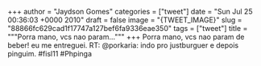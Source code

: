 
+++
author = "Jaydson Gomes"
categories = ["tweet"]
date = "Sun Jul 25 00:36:03 +0000 2010"
draft = false
image = "{TWEET_IMAGE}"
slug = "88866fc629cad1f17747a127bef6fa9336eae350"
tags = ["tweet"]
title = """Porra mano, vcs nao param..."""
+++
Porra mano, vcs nao param de beber! eu me entreguei. RT: @porkaria: indo pro justburguer e depois pinguim. #fisl11 #Phpinga
